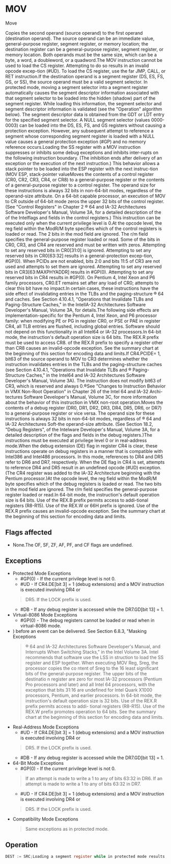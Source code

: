 # MOV

Move

Copies the second operand (source operand) to the first operand (destination operand).
The source operand can be an immediate value, general-purpose register, segment register, or memory location; the destination register can be a general-purpose register, segment register, or memory location.
Both operands must be the same size, which can be a byte, a word, a doubleword, or a quadword.The MOV instruction cannot be used to load the CS register.
Attempting to do so results in an invalid opcode excep-tion (#UD).
To load the CS register, use the far JMP, CALL, or RET instruction.If the destination operand is a segment register (DS, ES, FS, GS, or SS), the source operand must be a valid segment selector.
In protected mode, moving a segment selector into a segment register automatically causes the segment descriptor information associated with that segment selector to be loaded into the hidden (shadow) part of the segment register.
While loading this information, the segment selector and segment descriptor information is validated (see the "Operation" algorithm below).
The segment descriptor data is obtained from the GDT or LDT entry for the specified segment selector.
A NULL segment selector (values 0000-0003) can be loaded into the DS, ES, FS, and GS registers without causing a protection exception.
However, any subsequent attempt to reference a segment whose corresponding segment register is loaded with a NULL value causes a general protection exception (#GP) and no memory reference occurs.Loading the SS register with a MOV instruction suppresses or inhibits some debug exceptions and inhibits inter-rupts on the following instruction boundary.
(The inhibition ends after delivery of an exception or the execution of the next instruction.) This behavior allows a stack pointer to be loaded into the ESP register with the next instruc-tion (MOV ESP, stack-pointer valueMoves the contents of a control register (CR0, CR2, CR3, CR4, or CR8) to a general-purpose register or the contents of a general-purpose register to a control register.
The operand size for these instructions is always 32 bits in non-64-bit modes, regardless of the operand-size attribute.
On a 64-bit capable processor, an execution of MOV to CR outside of 64-bit mode zeros the upper 32 bits of the control register.
(See "Control Registers" in Chapter 2 ® 64 and IA-32 Architectures Software Developer's Manual, Volume 3A, for a detailed description of the of the Intelflags and fields in the control registers.) This instruction can be executed only when the current privilege level is 0.At the opcode level, the reg field within the ModR/M byte specifies which of the control registers is loaded or read.
The 2 bits in the mod field are ignored.
The r/m field specifies the general-purpose register loaded or read.
Some of the bits in CR0, CR3, and CR4 are reserved and must be written with zeros.
Attempting to set any reserved bits in CR0[31:0] is ignored.
Attempting to set any reserved bits in CR0[63:32] results in a general-protection excep-tion, #GP(0).
When PCIDs are not enabled, bits 2:0 and bits 11:5 of CR3 are not used and attempts to set them are ignored.
Attempting to set any reserved bits in CR3[63:MAXPHYADDR] results in #GP(0).
Attempting to set any reserved bits in CR4 results in #GP(0).
On Pentium 4, Intel Xeon and P6 family processors, CR0.ET remains set after any load of CR0; attempts to clear this bit have no impact.In certain cases, these instructions have the side effect of invalidating entries in the TLBs and the paging-structure ® 64 and caches.
See Section 4.10.4.1, "Operations that Invalidate TLBs and Paging-Structure Caches," in the IntelIA-32 Architectures Software Developer's Manual, Volume 3A, for details.The following side effects are implementation-specific for the Pentium 4, Intel Xeon, and P6 processor family: when modifying PE or PG in register CR0, or PSE or PAE in register CR4, all TLB entries are flushed, including global entries.
Software should not depend on this functionality in all Intel64 or IA-32 processors.In 64-bit mode, the instruction's default operation size is 64 bits.
The REX.R prefix must be used to access CR8.
of the REX.R prefix to specify a register other than CR8 causes an invalid-opcode exception.
See the summary chart at the beginning of this section for encoding data and limits.If CR4.PCIDE= 1, bit63 of the source operand to MOV to CR3 determines whether the instruction invalidates entries in the TLBs and the paging-structure caches (see Section 4.10.4.1, "Operations that Invalidate TLBs and ® Paging-Structure Caches," in the Intel64 and IA-32 Architectures Software Developer's Manual, Volume 3A).
The instruction does not modify bit63 of CR3, which is reserved and always 0.®See "Changes to Instruction Behavior in VMX Non-Root Operation" in Chapter 26 of the Intel 64 and IA-32 Archi-tectures Software Developer's Manual, Volume 3C, for more information about the behavior of this instruction in VMX non-root operation.Moves the contents of a debug register (DR0, DR1, DR2, DR3, DR4, DR5, DR6, or DR7) to a general-purpose register or vice versa.
The operand size for these instructions is always 32 bits in non-64-bit modes, regardless of ® 64 and IA-32 Architectures Soft-the operand-size attribute.
(See Section 18.2, "Debug Registers", of the Intelware Developer's Manual, Volume 3A, for a detailed description of the flags and fields in the debug registers.)The instructions must be executed at privilege level 0 or in real-address mode.When the debug extension (DE) flag in register CR4 is clear, these instructions operate on debug registers in a manner that is compatible with Intel386 and Intel486 processors.
In this mode, references to DR4 and DR5 refer to DR6 and DR7, respectively.
When the DE flag in CR4 is set, attempts to reference DR4 and DR5 result in an undefined opcode (#UD) exception.
(The CR4 register was added to the IA-32 Architecture beginning with the Pentium processor.)At the opcode level, the reg field within the ModR/M byte specifies which of the debug registers is loaded or read.
The two bits in the mod field are ignored.
The r/m field specifies the general-purpose register loaded or read.In 64-bit mode, the instruction's default operation size is 64 bits.
Use of the REX.B prefix permits access to addi-tional registers (R8-R15).
Use of the REX.W or 66H prefix is ignored.
Use of the REX.R prefix causes an invalid-opcode exception.
See the summary chart at the beginning of this section for encoding data and limits.


## Flags affected

- None.The OF, SF, ZF, AF, PF, and CF flags are undefined.

## Exceptions

- Protected Mode Exceptions
  - #GP(0) - If the current privilege level is not 0.
  - #UD - If CR4.DE[bit 3] = 1 (debug extensions) and a MOV instruction is executed involving DR4 or
  > DR5.
  > If the LOCK prefix is used.
  - #DB - If any debug register is accessed while the DR7.GD[bit 13] = 1.
- Virtual-8086 Mode Exceptions
  - #GP(0) - The debug registers cannot be loaded or read when in virtual-8086 mode.
- ) before an event can be delivered. See Section 6.8.3, "Masking Exceptions
  > ® 
  > 64 and IA-32 Architectures Software Developer's Manual, 
  > and Interrupts When Switching Stacks," in the Intel
  > Volume 3A. Intel recommends that software use the LSS in
  > struction to load the SS register and ESP together.
  > When executing MOV Reg, Sreg, the processor copies the co
  > ntent of Sreg to the 16 least significant bits of the 
  > general-purpose register. The upper bits of the destinatio
  > n register are zero for most IA-32 processors (Pentium 
  > Pro processors and later) and all Intel 64 processors, with
  >  the exception that bits 31:16 are undefined for Intel 
  > Quark X1000 processors, Pentium, and earlier processors.
  > In 64-bit mode, the instruction's default operation size is
  >  32 bits. Use of the REX.R prefix permits access to addi-
  > tional registers (R8-R15). Use of the REX.W prefix promotes operation to 64 bits. See the summary chart at the 
  > beginning of this section for encoding data and limits.
- Real-Address Mode Exceptions
  - #UD - If CR4.DE[bit 3] = 1 (debug extensions) and a MOV instruction is executed involving DR4 or
  > DR5. 
  > If the LOCK prefix is used.
  - #DB - If any debug register is accessed while the DR7.GD[bit 13] = 1.
- 64-Bit Mode Exceptions
  - #GP(0) - If the current privilege level is not 0.
  > If an attempt is made to write a 1 to any of bits 63:32 in DR6.
  > If an attempt is made to write a 1 to any of bits 63:32 in DR7.
  - #UD - If CR4.DE[bit 3] = 1 (debug extensions) and a MOV instruction is executed involving DR4 or
  > DR5.
  > If the LOCK prefix is used.
- Compatibility Mode Exceptions
  > Same exceptions as in protected mode.

## Operation

```C
DEST := SRC;Loading a segment register while in protected mode results in special checks and actions, as described in the following listing. These checks are performed on the segment selector anTHENIF segment selector is NULLTHEN #GP(0); FI;IF segment selector index is outside descriptor table limits OR segment selector's RPL  CPLOR segment is not a writable data segmentOR DPL  CPLTHEN #GP(selector); FI;IF segment not marked present THEN #SS(selector); ELSESS := segment selector;SS := segment descriptor; FI;FI;IF DS, ES, FS, or GS is loaded with non-NULL selectorTHENIF segment selector index is outside descriptor table limitsOR segment is not a data or readable code segmentOR ((segment is a data or nonconforming code segment) AND ((RPL > DPL) or (CPL > DPL)))THEN #GP(selector); FI;IF segment not marked presentTHEN #NP(selector);ELSESegmentRegister := segment selector;SegmentRegister := segment descriptor; FI;FI;IF DS, ES, FS, or GS is loaded with NULL selectorTHENSegmentRegister := segment selector;SegmentRegister := segment descriptor;FI;DEST := SRC;== IF ((DE  1) and (SRC or DEST DR4 or DR5))THEN#UD;ELSE DEST := SRC;FI;
```
